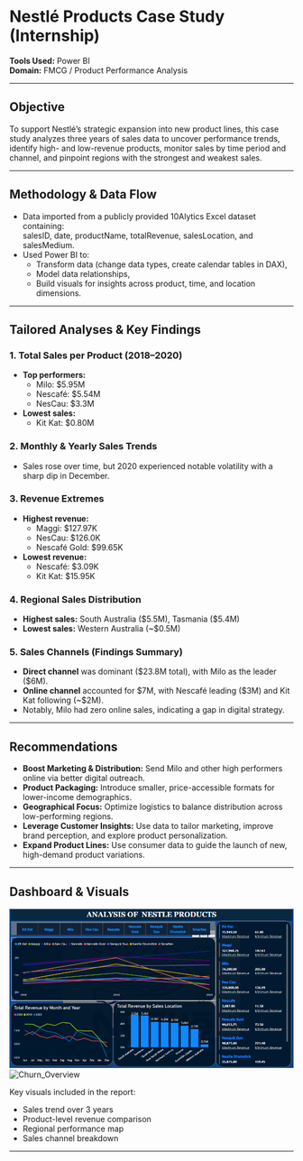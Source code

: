 # Nestlé Products Case Study (Internship)

**Tools Used:** Power BI  
**Domain:** FMCG / Product Performance Analysis

---

##  Objective  
To support Nestlé’s strategic expansion into new product lines, this case study analyzes three years of sales data to uncover performance trends, identify high- and low-revenue products, monitor sales by time period and channel, and pinpoint regions with the strongest and weakest sales.

---

##  Methodology & Data Flow  
- Data imported from a publicly provided 10Alytics Excel dataset containing:  
  salesID, date, productName, totalRevenue, salesLocation, and salesMedium.  
- Used Power BI to:  
  - Transform data (change data types, create calendar tables in DAX),  
  - Model data relationships,  
  - Build visuals for insights across product, time, and location dimensions.

---

##  Tailored Analyses & Key Findings  

### 1. Total Sales per Product (2018–2020)  
- **Top performers:**
  - Milo: \$5.95M  
  - Nescafé: \$5.54M  
  - NesCau: \$3.3M  
- **Lowest sales:**  
  - Kit Kat: \$0.80M  

### 2. Monthly & Yearly Sales Trends  
- Sales rose over time, but 2020 experienced notable volatility with a sharp dip in December.  

### 3. Revenue Extremes  
- **Highest revenue:**  
  - Maggi: \$127.97K  
  - NesCau: \$126.0K  
  - Nescafé Gold: \$99.65K  
- **Lowest revenue:**  
  - Nescafé: \$3.09K  
  - Kit Kat: \$15.95K  

### 4. Regional Sales Distribution  
- **Highest sales:** South Australia (\$5.5M), Tasmania (\$5.4M)  
- **Lowest sales:** Western Australia (~\$0.5M)

### 5. Sales Channels (Findings Summary)  
- **Direct channel** was dominant (\$23.8M total), with Milo as the leader (\$6M).  
- **Online channel** accounted for \$7M, with Nescafé leading (\$3M) and Kit Kat following (~\$2M).  
- Notably, Milo had zero online sales, indicating a gap in digital strategy.

---

##  Recommendations  
- **Boost Marketing & Distribution:** Send Milo and other high performers online via better digital outreach.  
- **Product Packaging:** Introduce smaller, price-accessible formats for lower-income demographics.  
- **Geographical Focus:** Optimize logistics to balance distribution across low-performing regions.  
- **Leverage Customer Insights:** Use data to tailor marketing, improve brand perception, and explore product personalization.  
- **Expand Product Lines:** Use consumer data to guide the launch of new, high-demand product variations.

---

## Dashboard & Visuals
![Nestle Report](.//images/Nestle_report.png)
![Churn_Overview](./images/Customer_Churn_Dashboard_1.PNG) 

Key visuals included in the report:
- Sales trend over 3 years
- Product-level revenue comparison
- Regional performance map
- Sales channel breakdown

---
